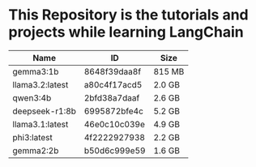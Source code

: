 # This Repository is the tutorials and projects while learning LangChain

| Name             | ID            | Size    |
|------------------|---------------|---------|
| gemma3:1b        | 8648f39daa8f  | 815 MB  |
| llama3.2:latest  | a80c4f17acd5  | 2.0 GB  |
| qwen3:4b         | 2bfd38a7daaf  | 2.6 GB  |
| deepseek-r1:8b   | 6995872bfe4c  | 5.2 GB  |
| llama3.1:latest  | 46e0c10c039e  | 4.9 GB  |
| phi3:latest      | 4f2222927938  | 2.2 GB  |
| gemma2:2b        | b50d6c999e59  | 1.6 GB  |
